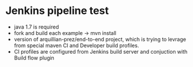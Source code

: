 Jenkins pipeline test
=======

* java 1.7 is required
* fork and build each example -> mvn install
* version of arquillian-prez/end-to-end project, which is trying to levrage from special maven CI and Developer build profiles.
* CI profiles are configured from Jenkins build server and conjuction with Build flow plugin